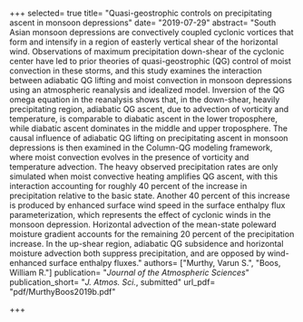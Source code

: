 +++
selected= true
title= "Quasi-geostrophic controls on precipitating ascent in monsoon depressions"
date= "2019-07-29"
abstract= "South Asian monsoon depressions are convectively coupled cyclonic vortices that form and intensify in a region of easterly vertical shear of the horizontal wind. Observations of maximum precipitation down-shear of the cyclonic center have led to prior theories of quasi-geostrophic (QG) control of moist convection in these storms, and this study examines the interaction between adiabatic QG lifting and moist convection in monsoon depressions using an atmospheric reanalysis and idealized model. Inversion of the QG omega equation in the reanalysis shows that, in the down-shear, heavily precipitating region, adiabatic QG ascent, due to advection of vorticity and temperature, is comparable to diabatic ascent in the lower troposphere, while diabatic ascent dominates in the middle and upper troposphere. The causal influence of adiabatic QG lifting on precipitating ascent in monsoon depressions is then examined in the Column-QG modeling framework, where moist convection evolves in the presence of vorticity and temperature advection. The heavy observed precipitation rates are only simulated when moist convective heating amplifies QG ascent, with this interaction accounting for roughly 40 percent of the increase in precipitation relative to the basic state.  Another 40 percent of this increase is produced by enhanced surface wind speed in the surface enthalpy flux parameterization, which represents the effect of cyclonic winds in the monsoon depression.  Horizontal advection of the mean-state poleward moisture gradient  accounts for the remaining 20 percent of the precipitation increase.  In the up-shear region, adiabatic QG subsidence and horizontal moisture advection both suppress precipitation, and are opposed by wind-enhanced surface enthalpy fluxes."
authors= ["Murthy, Varun S.", "Boos, William R."]
publication= "*Journal of the Atmospheric Sciences*"
publication_short= "*J. Atmos. Sci.*, submitted" 
url_pdf= "pdf/MurthyBoos2019b.pdf"

+++


